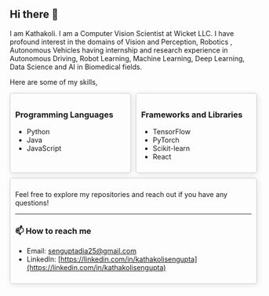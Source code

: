 ## Hi there 👋

I am Kathakoli. I am a Computer Vision Scientist at Wicket LLC. I have profound interest in the domains of Vision and Perception, Robotics , Autonomous Vehicles having internship and research experience in Autonomous Driving, Robot Learning, Machine Learning, Deep Learning, Data Science and AI in Biomedical fields.
<!--
**DIASENGUPTA/diasengupta** is a ✨ _special_ ✨ repository because its `README.md` (this file) appears on your GitHub profile.

Here are some ideas to get you started:

- 🔭 I’m currently working on ...
- 🌱 I’m currently learning ...
- 👯 I’m looking to collaborate on ...
- 🤔 I’m looking for help with ...
- 💬 Ask me about ...
- 😄 Pronouns: ...
- ⚡ Fun fact: ...
-->
Here are some of my skills,
<div style="display: flex; flex-wrap: wrap; gap: 10px;">

  <div style="flex: 1 1 200px; border: 1px solid #ccc; padding: 10px; border-radius: 5px; box-shadow: 2px 2px 12px rgba(0,0,0,0.1);">
    <h3>Programming Languages</h3>
    <ul>
      <li>Python</li>
      <li>Java</li>
<!--       <li>C++</li> -->
      <li>JavaScript</li>
    </ul>
  </div>

  <div style="flex: 1 1 200px; border: 1px solid #ccc; padding: 10px; border-radius: 5px; box-shadow: 2px 2px 12px rgba(0,0,0,0.1);">
    <h3>Frameworks and Libraries</h3>
    <ul>
      <li>TensorFlow</li>
      <li>PyTorch</li>
      <li>Scikit-learn</li>
      <li>React</li>
    </ul>
  </div>

  <div style="flex: 1 1 200px; border: 1px solid #ccc; padding: 10px; border-radius: 5px; box-shadow: 2px 2px 12px rgba(0,0,0,0.1);">
<!--     <h3>Tools and Platforms</h3>
    <ul>
      <li>Docker</li>
      <li>Kubernetes</li>
      <li>AWS</li>
      <li>Git</li>
    </ul>
  </div>

</div> -->

Feel free to explore my repositories and reach out if you have any questions!

---

### 📫 How to reach me
- Email: [senguptadia25@gmail.com](mailto:senguptadia25@gmail.com)
- LinkedIn: [https://linkedin.com/in/kathakolisengupta](https://linkedin.com/in/kathakolisengupta)
